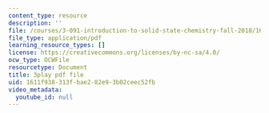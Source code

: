 ```yaml
---
content_type: resource
description: ''
file: /courses/3-091-introduction-to-solid-state-chemistry-fall-2018/1611f938313fbae282e93b02ceec52fb_S1kqa_qGmHs.pdf
file_type: application/pdf
learning_resource_types: []
license: https://creativecommons.org/licenses/by-nc-sa/4.0/
ocw_type: OCWFile
resourcetype: Document
title: 3play pdf file
uid: 1611f938-313f-bae2-82e9-3b02ceec52fb
video_metadata:
  youtube_id: null
---
```

